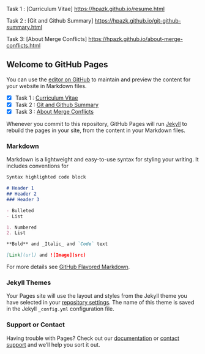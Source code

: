 
Task 1 : [Curriculum Vitae] https://hpazk.github.io/resume.html

Task 2 : [Git and Github Summary] https://hpazk.github.io/git-github-summary.html

Task 3: [About Merge Conflicts] https://hpazk.github.io/about-merge-conflicts.html

## Welcome to GitHub Pages

You can use the [editor on GitHub](https://github.com/hpazk/hpazk.github.io/edit/main/README.md) to maintain and preview the content for your website in Markdown files.

- [x] Task 1 : [Curriculum Vitae](https://hpazk.github.io/resume.html) 
- [x] Task 2 : [Git and Github Summary](https://hpazk.github.io/git-github-summary.html) 
- [x] Task 3 : [About Merge Conflicts](https://hpazk.github.io/about-merge-conflicts.html) 

Whenever you commit to this repository, GitHub Pages will run [Jekyll](https://jekyllrb.com/) to rebuild the pages in your site, from the content in your Markdown files.

### Markdown

Markdown is a lightweight and easy-to-use syntax for styling your writing. It includes conventions for

```markdown
Syntax highlighted code block

# Header 1
## Header 2
### Header 3

- Bulleted
- List

1. Numbered
2. List

**Bold** and _Italic_ and `Code` text

[Link](url) and ![Image](src)
```

For more details see [GitHub Flavored Markdown](https://guides.github.com/features/mastering-markdown/).

### Jekyll Themes

Your Pages site will use the layout and styles from the Jekyll theme you have selected in your [repository settings](https://github.com/hpazk/hpazk.github.io/settings). The name of this theme is saved in the Jekyll `_config.yml` configuration file.

### Support or Contact

Having trouble with Pages? Check out our [documentation](https://docs.github.com/categories/github-pages-basics/) or [contact support](https://github.com/contact) and we’ll help you sort it out.






